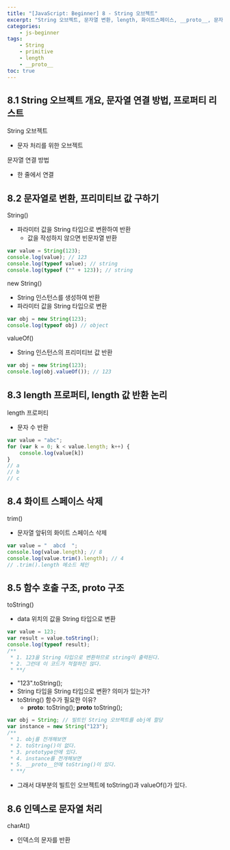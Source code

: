 ```yaml
--- 
title: "[JavaScript: Beginner] 8 - String 오브젝트" 
excerpt: "String 오브젝트, 문자열 변환, length, 화이트스페이스, __proto__, 문자열 연결, 추출, 대소문자 변환, Unicode관련 함수"
categories: 
    - js-beginner
tags: 
    - String
    - primitive
    - length
    - __proto__
toc: true
--- 
```

## 8.1 String 오브젝트 개요, 문자열 연결 방법, 프로퍼티 리스트

String 오브젝트
- 문자 처리를 위한 오브젝트

문자열 연결 방법
- 한 줄에서 연결

## 8.2 문자열로 변환, 프리미티브 값 구하기

String()
- 파라미터 값을 String 타입으로 변환하여 반환
    - 값을 작성하지 않으면 빈문자열 반환

```javascript
var value = String(123);
console.log(value); // 123
console.log(typeof value); // string
console.log(typeof ("" + 123)); // string
```

new String()
- String 인스턴스를 생성하여 반환
- 파라미터 값을 String 타입으로 변환

```javascript
var obj = new String(123);
console.log(typeof obj) // object
```

valueOf()
- String 인스턴스의 프리미티브 값 반환

```javascript
var obj = new String(123);
console.log(obj.valueOf()); // 123
```

## 8.3 length 프로퍼티, length 값 반환 논리

length 프로퍼티
- 문자 수 반환

```javascript
var value = "abc";
for (var k = 0; k < value.length; k++) {
    console.log(value[k])
}
// a
// b
// c
```

## 8.4 화이트 스페이스 삭제

trim()
- 문자열 앞뒤의 화이트 스페이스 삭제

```javascript
var value = "  abcd  ";
console.log(value.length); // 8
console.log(value.trim().length); // 4 
// .trim().length 메소드 체인
```

## 8.5 함수 호출 구조, __proto__ 구조

toString()
- data 위치의 값을 String 타입으로 변환

```javascript
var value = 123;
var result = value.toString();
console.log(typeof result);
/**
 * 1. 123을 String 타입으로 변환하므로 string이 출력된다.
 * 2. 그런데 이 코드가 적절하진 않다.
 * **/
```

- "123".toString();
- String 타입을 String 타입으로 변환? 의미가 있는가?
- toString() 함수가 필요한 이유?
    - __proto__:
        toString();
        __proto__
            toString();
```javascript
var obj = String; // 빌트인 String 오브젝트를 obj에 할당
var instance = new String("123");
/**
 * 1. obj를 전개해보면
 * 2. toString()이 없다.
 * 3. prototype안에 있다.
 * 4. instance를 전개해보면
 * 5. __proto__안에 toString()이 있다.
 * **/
```
- 그래서 대부분의 빌트인 오브젝트에 toString()과 valueOf()가 있다.

## 8.6 인덱스로 문자열 처리

charAt()
- 인덱스의 문자를 반환